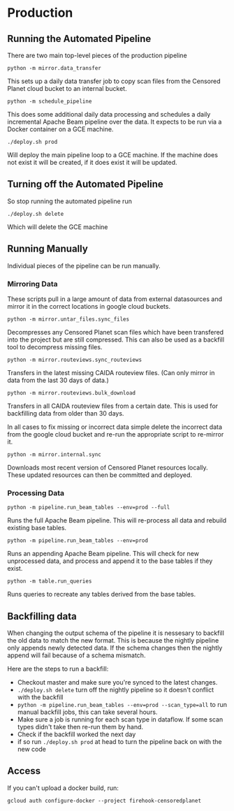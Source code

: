# Production

## Running the Automated Pipeline

There are two main top-level pieces of the production pipeline

 `python -m mirror.data_transfer`

This sets up a daily data transfer job to copy scan files from the Censored
Planet cloud bucket to an internal bucket.

 `python -m schedule_pipeline`

This does some additional daily data processing and schedules a daily
incremental Apache Beam pipeline over the data. It expects to be run via a
Docker container on a GCE machine.

 `./deploy.sh prod`

Will deploy the main pipeline loop to a GCE machine. If the machine does not
exist it will be created, if it does exist it will be updated.

## Turning off the Automated Pipeline

So stop running the automated pipeline run

 `./deploy.sh delete`

Which will delete the GCE machine

## Running Manually

Individual pieces of the pipeline can be run manually.

### Mirroring Data

These scripts pull in a large amount of data from external datasources and
mirror it in the correct locations in google cloud buckets.

 `python -m mirror.untar_files.sync_files`

Decompresses any Censored Planet scan files which have been transfered into the
project but are still compressed. This can also be used as a backfill tool to
decompress missing files.

 `python -m mirror.routeviews.sync_routeviews`

Transfers in the latest missing CAIDA routeview files. (Can only mirror in data
from the last 30 days of data.)

 `python -m mirror.routeviews.bulk_download`

Transfers in all CAIDA routeview files from a certain date. This is used for
backfilling data from older than 30 days.

In all cases to fix missing or incorrect data simple delete the incorrect data
from the google cloud bucket and re-run the appropriate script to re-mirror it.

 `python -m mirror.internal.sync`

Downloads most recent version of Censored Planet resources locally. These
updated resources can then be committed and deployed.

### Processing Data

 `python -m pipeline.run_beam_tables --env=prod --full`

Runs the full Apache Beam pipeline. This will re-process all data and rebuild
existing base tables.

 `python -m pipeline.run_beam_tables --env=prod`

Runs an appending Apache Beam pipeline. This will check for new unprocessed
data, and process and append it to the base tables if they exist.

 `python -m table.run_queries`

Runs queries to recreate any tables derived from the base tables.

## Backfilling data

When changing the output schema of the pipeline it is nessesary to backfill the
old data to match the new format. This is because the nightly pipeline only
appends newly detected data. If the schema changes then the nightly append will
fail because of a schema mismatch.

Here are the steps to run a backfill:

*    Checkout master and make sure you're synced to the latest changes.
*    `./deploy.sh delete` turn off the nightly pipeline so it doesn't conflict
     with the backfill
*    `python -m pipeline.run_beam_tables --env=prod --scan_type=all` to run
     manual backfill jobs, this can take several hours.
*    Make sure a job is running for each scan type in dataflow. If some scan
     types didn't take then re-run them by hand.
*    Check if the backfill worked the next day
*    if so run `./deploy.sh prod` at head to turn the pipeline back on with
     the new code

## Access

If you can't upload a docker build, run:

`gcloud auth configure-docker --project firehook-censoredplanet`